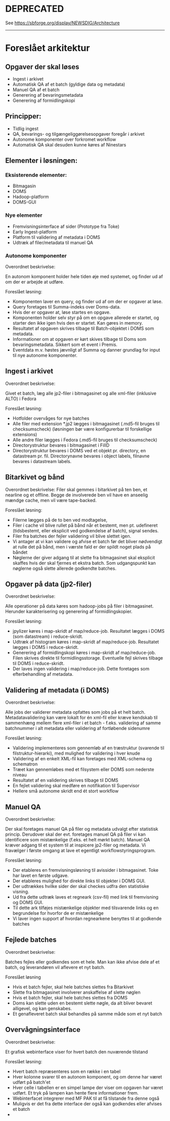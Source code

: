 # DEPRECATED

See https://sbforge.org/display/NEWSDIG/Architecture

-----------------------------------

# Foreslået arkitektur

## Opgaver der skal løses

* Ingest i arkivet
* Automatisk QA af et batch (gyldige data og metadata)
* Manuel QA af et batch
* Generering af bevaringsmetadata
* Generering af formidlingskopi

## Principper:

* Tidlig ingest
* QA, bevarings- og tilgængeliggørelsesopgaver foregår i arkivet
* Autonome komponenter over forkromet workflow
* Automatisk QA skal desuden kunne køres af Ninestars

## Elementer i løsningen:

### Eksisterende elementer:

* Bitmagasin
* DOMS
* Hadoop-platform
* DOMS-GUI

### Nye elementer

* Fremvisningsinterface af sider (Prototype fra Toke)
* Early Ingest-platform
* Platform til validering af metadata i DOMS
* Udtræk af filer/metadata til manuel QA

### Autonome komponenter

Overordnet beskrivelse:

  En autonom komponent holder hele tiden øje med systemet, og finder ud af om der er arbejde at udføre.
  
Foreslået løsning:
* Komponenten laver en query, og finder ud af om der er opgaver at løse.
* Query foretages til Summa-indeks over Doms-data.
* Hvis der er opgaver at, løse startes en opgave.
* Komponenten holder selv styr på om en opgave allerede er startet, og starter den ikke igen hvis den er startet. Kan gøres in memory.
* Resultatet af opgaven skrives tilbage til Batch-objektet i DOMS som metadata. 
* Informationer om at opgaven er kørt skives tilbage til Doms som bevaringsmetadata. Sikkert som et event i Premis.
* Eventdata m.v. høstes jævnligt af Summa og danner grundlag for input til nye autonome komponenter.

## Ingest i arkivet

Overordnet beskrivelse:

  Givet et batch, læg alle jp2-filer i bitmagasinet og alle xml-filer (inklusive ALTO) i Fedora

Foreslået løsning:

* Hotfolder overvåges for nye batches
* Alle filer med extension *.jp2 lægges i bitmagasinet (.md5-fil bruges til checksumscheck) (løsningen bør være konfigurerbar til forskellige extensions)
* Alle andre filer lægges i Fedora (.md5-fil bruges til checksumscheck)
* Directorystruktur bevares i bitmagasinet i FilID
* Directorystruktur bevares i DOMS ved et objekt pr. directory, en datastream pr. fil. Directorynavne bevares i object labels, filnavne bevares i datastream labels.

## Bitarkivet og bånd

Overordnet beskrivelse:
  Filer skal gemmes i bitarkivet på ten ben, et nearline og et offline. Begge de involverede ben vil have en anseelig mændge cache, men vil være tape-backed.

Foreslået løsning:

* Filerne lægges på de to ben ved modtagelse,
* Filer i cache vil blive rullet på bånd når et bestemt, men pt. udefineret (tidsbestemt, eller eksplicit ved godkendelse af batch), signal sendes. 
* Filer fra batches der fejler validering vil blive slettet igen.
* Vi antager at vi kan validere og afvise et batch før det bliver nødvendigt at rulle det på bånd, men i værste fald er der spildt noget plads på båndet
* Nøglerne der giver adgang til at slette fra bitmagasinet skal eksplicit skaffes hvis der skal fjernes et ekstra batch. Som udgangspunkt kan nøglerne også slette allerede godkendte batches.

## Opgaver på data (jp2-filer)

Overordnet beskrivelse:

  Alle operationer på data køres som hadoop-jobs på filer i bitmagasinet. Herunder karakterisering og generering af formidlingskopier.

Foreslået løsning:

* jpylizer køres i map-skridt af map/reduce-job. Resultatet lægges i DOMS (som datastream) i reduce-skridt.
* Udtræk af histogram køres i map-skridt af map/reduce-job. Resultatet lægges i DOMS i reduce-skridt.
* Generering af formidlingskopi køres i map-skridt af map/reduce-job. Filen skrives direkte til formidlingsstorage. Eventuelle fejl skrives tilbage til DOMS i reduce-skridt.
* Der laves ingen validering i map/reduce-job. Dette foretages som efterbehandling af metadata.

## Validering af metadata (i DOMS)

Overordnet beskrivelse:

  Alle jobs der validerer metadata opfattes som jobs på et helt batch. Metadatavalidering kan være lokalt for én xml-fil eller kræve kendskab til sammenhæng mellem flere xml-filer i et batch - f.eks. validering af samme batchnummer i alt metadata eller validering af fortløbende sidenumre

Foreslået løsning:

 * Validering implementeres som gennemløb af en træstruktur (svarende til filstruktur-hierarki), med mulighed for validering i hver knude
 * Validering af en enkelt XML-fil kan foretages med XML-schema og schematron
 * Træet kan gennemløbes med et filsystem eller DOMS som nederste niveau
 * Resultatet af en validering skrives tilbage til DOMS
 * En fejlet validering skal medføre en notifikation til Supervisor
 * Hellere små autonome skridt end ét stort workflow

## Manuel QA

Overordnet beskrivelse:

  Der skal foretages manuel QA på filer og metadata udvalgt efter statistisk princip. Derudover skal der evt. foretages manuel QA på filer vi kan identificere som mistænkelige (f.eks. et helt mørkt batch). Manuel QA kræver adgang til et system til at inspicere jp2-filer og metadata. Vi fravælger i første omgang at lave et egentligt workflowstyringsprogram.

Foreslået løsning:

* Der etableres en fremvisningsløsning til avissider i bitmagasinet. Toke har lavet en første udgave.
* Der etableres mulighed for direkte links til objekter i DOMS GUI.
* Der udtrækkes hvilke sider der skal checkes udfra den statistiske visning.
* Ud fra dette udtræk laves et regneark (csv-fil) med link til fremvisning og DOMS GUI.
* Til dette ark tilføjes mistænkelige objekter med tilsvarende links og en begrundelse for hvorfor de er mistænkelige
* Vi laver ingen support af hvordan regnearkene benyttes til at godkende batches

## Fejlede batches

Overordnet beskrivelse:

  Batches fejles eller godkendes som et hele. Man kan ikke afvise dele af et batch, og leverandøren vil aflevere et nyt batch.

Foreslået løsning

* Hvis et batch fejler, skal hele batches slettes fra Bitarkivet
* Slette fra bitmagasinet involverer anskaffelse af slette nøglen
* Hvis et batch fejler, skal hele batches slettes fra DOMS
* Doms kan slette uden en bestemt slette nøgle, da alt bliver bevaret alligevel, og kan genskabes.
* Et genafleveret batch skal behandles på samme måde som et nyt batch

## Overvågningsinterface

Overordnet beskrivelse:

  Et grafisk webinterface viser for hvert batch den nuværende tilstand
  
Foreslået løsning:

* Hvert batch repræsenteres som en række i en tabel
* Hver kolonne svarer til en autonom komponent, og om denne har været udført på batch'et
* Hver celle i tabellen er en simpel lampe der viser om opgaven har været udført. Et tryk på lampen kan hente flere informationer frem.
* Webinterfacet integrerer med MF PAK til at få tilstande fra denne også
* Muligvis er det fra dette interface der også kan godkendes eller afvises et batch
* 

